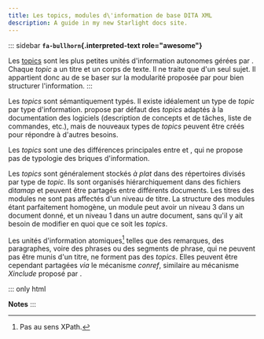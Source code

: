 ```yaml
---
title: Les topics, modules d\'information de base DITA XML
description: A guide in my new Starlight docs site.
---
```


::: sidebar
**`fa-bullhorn`{.interpreted-text role="awesome"}**

Les [topics]() sont les plus petites unités d\'information autonomes
gérées par . Chaque *topic* a un titre et un corps de texte. Il ne
traite que d\'un seul sujet. Il appartient donc au de se baser sur la
modularité proposée par pour bien structurer l\'information.
:::

Les *topics* sont sémantiquement typés. Il existe idéalement un type de
*topic* par type d\'information. propose par défaut des *topics* adaptés
à la documentation des logiciels (description de concepts et de tâches,
liste de commandes, etc.), mais de nouveaux types de *topics* peuvent
être créés pour répondre à d\'autres besoins.

Les *topics* sont une des différences principales entre et , qui ne
propose pas de typologie des briques d\'information.

Les *topics* sont généralement stockés *à plat* dans des répertoires
divisés par type de *topic*. Ils sont organisés hiérarchiquement dans
des fichiers *ditamap* et peuvent être partagés entre différents
documents. Les titres des modules ne sont pas affectés d\'un niveau de
titre. La structure des modules étant parfaitement homogène, un module
peut avoir un niveau 3 dans un document donné, et un niveau 1 dans un
autre document, sans qu\'il y ait besoin de modifier en quoi que ce soit
les *topics*.

Les unités d\'information atomiques[^1] telles que des remarques, des
paragraphes, voire des phrases ou des segments de phrase, qui ne peuvent
pas être munis d\'un titre, ne forment pas des *topics*. Elles peuvent
être cependant partagées *via* le mécanisme *conref*, similaire au
mécanisme *Xinclude* proposé par .

::: only
html

**Notes**
:::

[^1]: Pas au sens XPath.
